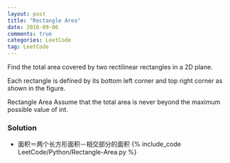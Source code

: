 ```yaml
---
layout: post
title: "Rectangle Area"
date: 2016-09-06
comments: true
categories: LeetCode
tag: LeetCode
---
```




Find the total area covered by two rectilinear rectangles in a 2D plane.

Each rectangle is defined by its bottom left corner and top right corner as shown in the figure.

Rectangle Area
Assume that the total area is never beyond the maximum possible value of int.

<!--more-->
### Solution
* 面积＝两个长方形面积－相交部分的面积
{% include_code LeetCode/Python/Rectangle-Area.py %}
